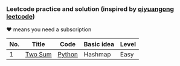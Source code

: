 ### Leetcode practice and solution (inspired by [qiyuangong leetcode](https://github.com/qiyuangong/leetcode))
♥ means you need a subscription

| No. | Title | Code | Basic idea | Level |
| -------- | -------- | -------- | --------| --------|
| 1     | [Two Sum](https://leetcode.com/problems/two-sum/)     | [Python](https://github.com/Anch9999/leetcode/python/0001_two_sum.py)  | Hashmap| Easy |
